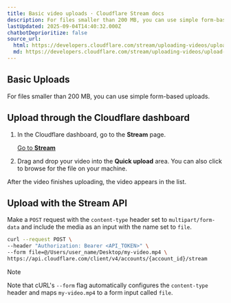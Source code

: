 ```yaml
---
title: Basic video uploads · Cloudflare Stream docs
description: For files smaller than 200 MB, you can use simple form-based uploads.
lastUpdated: 2025-09-04T14:40:32.000Z
chatbotDeprioritize: false
source_url:
  html: https://developers.cloudflare.com/stream/uploading-videos/upload-video-file/
  md: https://developers.cloudflare.com/stream/uploading-videos/upload-video-file/index.md
---
```


## Basic Uploads

For files smaller than 200 MB, you can use simple form-based uploads.

## Upload through the Cloudflare dashboard

1. In the Cloudflare dashboard, go to the **Stream** page.

   [Go to **Stream**](https://dash.cloudflare.com/?to=/:account/stream)

2. Drag and drop your video into the **Quick upload** area. You can also click to browse for the file on your machine.

After the video finishes uploading, the video appears in the list.

## Upload with the Stream API

Make a `POST` request with the `content-type` header set to `multipart/form-data` and include the media as an input with the name set to `file`.

```bash
curl --request POST \
--header "Authorization: Bearer <API_TOKEN>" \
--form file=@/Users/user_name/Desktop/my-video.mp4 \
https://api.cloudflare.com/client/v4/accounts/{account_id}/stream
```

Note

Note that cURL's `--form` flag automatically configures the `content-type` header and maps `my-video.mp4` to a form input called `file`.
